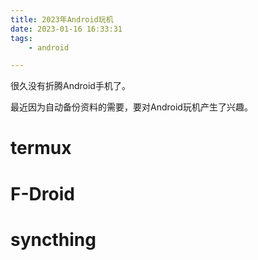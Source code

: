 ```yaml
---
title: 2023年Android玩机
date: 2023-01-16 16:33:31
tags:
	- android

---
```




很久没有折腾Android手机了。

最近因为自动备份资料的需要，要对Android玩机产生了兴趣。

# termux

# F-Droid

# syncthing

